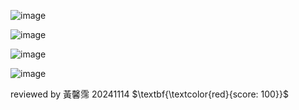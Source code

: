 ![image](https://github.com/user-attachments/assets/7b4df82f-4dce-4584-a17b-ed5228273e15)

![image](https://github.com/user-attachments/assets/6e49605d-69dd-4a9b-8e2b-e33bf82f6832)

![image](https://github.com/user-attachments/assets/8a0a7c7a-645e-4174-8e84-2e4ffef0d762)

![image](https://github.com/user-attachments/assets/ddd0bcb7-634a-4b45-a2f5-c6feae089fa6)

reviewed by 黃馨霈 20241114 $\textbf{\textcolor{red}{score: 100}}$
